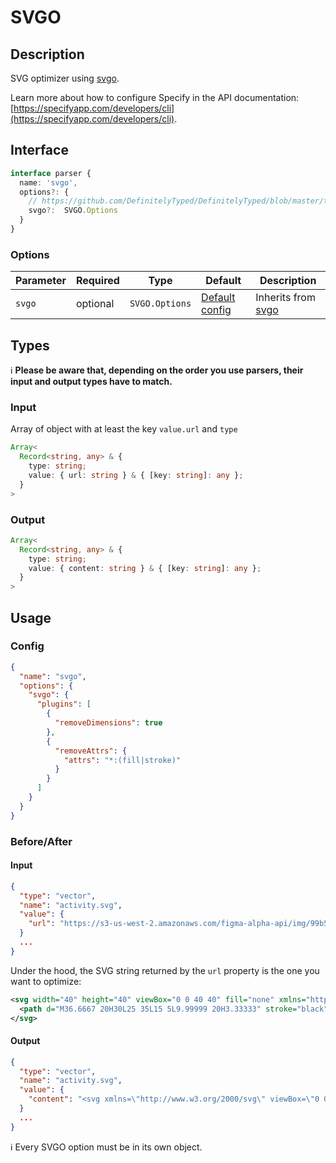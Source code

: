 # SVGO

## Description

SVG optimizer using [svgo](https://github.com/svg/svgo).

Learn more about how to configure Specify in the API documentation: [https://specifyapp.com/developers/cli](https://specifyapp.com/developers/cli).

## Interface

```ts
interface parser {
  name: 'svgo',
  options?: {
    // https://github.com/DefinitelyTyped/DefinitelyTyped/blob/master/types/svgo/index.d.ts#L348
    svgo?:  SVGO.Options 
  }
}
```

### Options
| Parameter | Required  | Type           | Default                                                      | Description                                       |
| --------- | --------- | -------------- | ------------------------------------------------------------ | ------------------------------------------------- |
| `svgo`    | optional  | `SVGO.Options` | [Default config](https://github.com/svg/svgo#what-it-can-do) | Inherits from [svgo](https://github.com/svg/svgo) |

## Types

ℹ️ **Please be aware that, depending on the order you use parsers, their input and output types have to match.**

### Input

Array of object with at least the key `value.url` and `type`


```ts
Array<
  Record<string, any> & {
    type: string;
    value: { url: string } & { [key: string]: any };
  }
>
```

### Output

```ts
Array<
  Record<string, any> & {
    type: string;
    value: { content: string } & { [key: string]: any };
  }
>
```

## Usage
### Config

```json
{
  "name": "svgo",
  "options": {
    "svgo": {
      "plugins": [
        {
          "removeDimensions": true
        },
        {
          "removeAttrs": {
            "attrs": "*:(fill|stroke)"
          }
        }
      ]
    }
  }
}
```
### Before/After
#### Input

```json
{
  "type": "vector",
  "name": "activity.svg",
  "value": {
    "url": "https://s3-us-west-2.amazonaws.com/figma-alpha-api/img/99b5/b311/257c650341b701d691be78f247b9cf5e"
  }
  ...
}
```
Under the hood, the SVG string returned by the `url` property is the one you want to optimize:
```xml
<svg width="40" height="40" viewBox="0 0 40 40" fill="none" xmlns="http://www.w3.org/2000/svg">
  <path d="M36.6667 20H30L25 35L15 5L9.99999 20H3.33333" stroke="black" stroke-width="3.33333" stroke-linecap="round" stroke-linejoin="round"/>
</svg>
```

#### Output

```json
{
  "type": "vector",
  "name": "activity.svg",
  "value": {
    "content": "<svg xmlns=\"http://www.w3.org/2000/svg\" viewBox=\"0 0 40 40\"><path d=\"M36.667 20H30l-5 15L15 5l-5 15H3.333\" stroke-width=\"3.333\" stroke-linecap=\"round\" stroke-linejoin=\"round\"/></svg>"
  }
  ...
}
```

ℹ️  Every SVGO option must be in its own object.
